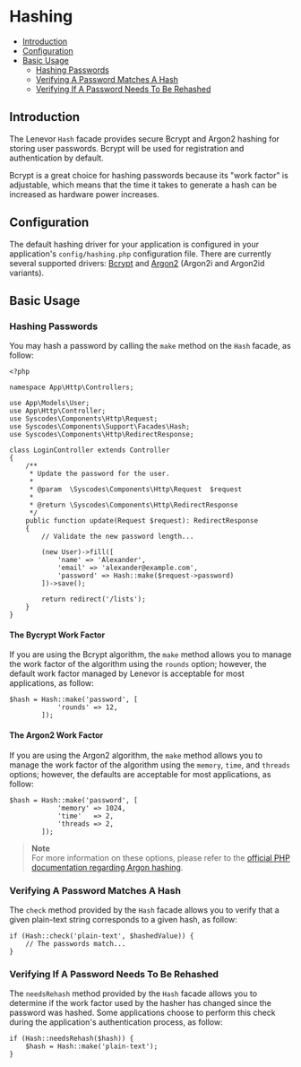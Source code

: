 # Hashing

- [Introduction](#introduction)
- [Configuration](#configuration)
- [Basic Usage](#basic-usage)
    - [Hashing Passwords](#hashing-passwords)
    - [Verifying A Password Matches A Hash](#verifying-password-matches-hash)
    - [Verifying If A Password Needs To Be Rehashed](#verifying-password-needs-to-be-rehashed)

<a name="introduction"></a>
## Introduction

The Lenevor `Hash` facade provides secure Bcrypt and Argon2 hashing for storing user passwords. Bcrypt will be used for registration and authentication by default.

Bcrypt is a great choice for hashing passwords because its "work factor" is adjustable, which means that the time it takes to generate a hash can be increased as hardware power increases.

<a name="configuration"></a>
## Configuration

The default hashing driver for your application is configured in your application's `config/hashing.php` configuration file. There are currently several supported drivers: [Bcrypt](https://en.wikipedia.org/wiki/Bcrypt) and [Argon2](https://en.wikipedia.org/wiki/Argon2) (Argon2i and Argon2id variants).

<a name="basic-usage"></a>
## Basic Usage 

<a name="hashing-passwords"></a>
### Hashing Passwords

You may hash a password by calling the `make` method on the `Hash` facade, as follow:

    <?php

    namespace App\Http\Controllers;

    use App\Models\User;
    use App\Http\Controller;
    use Syscodes\Components\Http\Request;
    use Syscodes\Components\Support\Facades\Hash;
    use Syscodes\Components\Http\RedirectResponse;

    class LoginController extends Controller
    {
        /**
         * Update the password for the user.
         * 
         * @param  \Syscodes\Components\Http\Request  $request
         *
         * @return \Syscodes\Components\Http\RedirectResponse
         */
        public function update(Request $request): RedirectResponse
        {
            // Validate the new password length...
            
            (new User)->fill([
                'name' => 'Alexander',
                'email' => 'alexander@example.com',
                'password' => Hash::make($request->password)
            ])->save();

            return redirect('/lists');
        }
    }

<a name="bcrypt-work-factor"></a>
#### The Bycrypt Work Factor

If you are using the Bcrypt algorithm, the `make` method allows you to manage the work factor of the algorithm using the `rounds` option; however, the default work factor managed by Lenevor is acceptable for most applications, as follow:

    $hash = Hash::make('password', [
                'rounds' => 12,
            ]);

<a name="argon2-work-factor"></a>
#### The Argon2 Work Factor

If you are using the Argon2 algorithm, the `make` method allows you to manage the work factor of the algorithm using the `memory`, `time`, and `threads` options; however, the defaults are acceptable for most applications, as follow:

    $hash = Hash::make('password', [
                'memory' => 1024,
                'time'   => 2,
                'threads => 2,
            ]);

> **Note**  
> For more information on these options, please refer to the [official PHP documentation regarding Argon hashing](https://secure.php.net/manual/en/function.password-hash.php).

<a name="verifying-password-matches-hash"></a>
### Verifying A Password Matches A Hash

The `check` method provided by the `Hash` facade allows you to verify that a given plain-text string corresponds to a given hash, as follow:

    if (Hash::check('plain-text', $hashedValue)) {
        // The passwords match...
    }

<a name="verifying-password-needs-to-be-rehashed"></a>
### Verifying If A Password Needs To Be Rehashed

The `needsRehash` method provided by the `Hash` facade allows you to determine if the work factor used by the hasher has changed since the password was hashed. Some applications choose to perform this check during the application's authentication process, as follow:

    if (Hash::needsRehash($hash)) {
        $hash = Hash::make('plain-text');
    }
